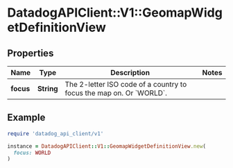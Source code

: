 # DatadogAPIClient::V1::GeomapWidgetDefinitionView

## Properties

| Name      | Type       | Description                                                                   | Notes |
| --------- | ---------- | ----------------------------------------------------------------------------- | ----- |
| **focus** | **String** | The 2-letter ISO code of a country to focus the map on. Or &#x60;WORLD&#x60;. |       |

## Example

```ruby
require 'datadog_api_client/v1'

instance = DatadogAPIClient::V1::GeomapWidgetDefinitionView.new(
  focus: WORLD
)
```

